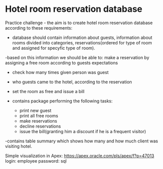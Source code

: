 # Hotel room reservation database

Practice challenge - the aim is to create hotel room reservation database according to these requirements:

  - database should contain information about guests, information about rooms divided into categories, reservations(ordered for type of room and assigned for specyfic type of room).

  -based on this information we should be able to: make a reservation by assigning a free room according to guests expectations 

  - check how many times given person was guest

  - who guests came to the hotel, according to the reservation

  - set the room as free and issue a bill

  - contains package performing the following tasks:
     - print new guest
    - print all free rooms
    -  make reservations
     - decline reservations
    -  issue the bill(granting him a discount if he is a frequent visitor)
  
-contains table summary which shows how many and how much client was visiting hotel.

Simple visualization in Apex: https://apex.oracle.com/pls/apex/f?p=47013 login: employee password: sql
